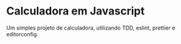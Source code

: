 # Calculadora em Javascript

Um simples projeto de calculadora, utilizando TDD, eslint, prettier e editorconfig.
